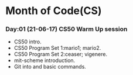 # Month of Code(CS)

### Day:01 (21-06-17) CS50 Warm Up session 
* CS50 intro.
* CS50 Program Set 1:mario1; mario2.
* CS50 Program Set 2:ceaser; vigenere.
* mit-scheme introduction.
* Git into and basic commands.
